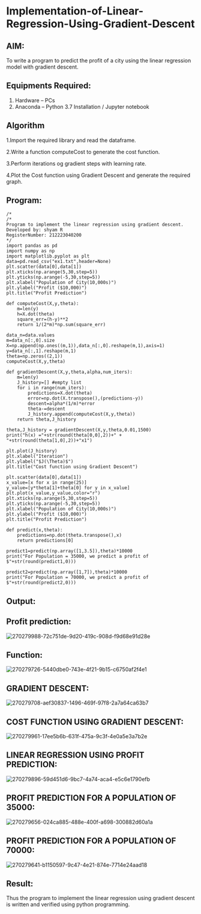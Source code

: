 # Implementation-of-Linear-Regression-Using-Gradient-Descent

## AIM:
To write a program to predict the profit of a city using the linear regression model with gradient descent.

## Equipments Required:
1. Hardware – PCs
2. Anaconda – Python 3.7 Installation / Jupyter notebook

## Algorithm
1.Import the required library and read the dataframe.

2.Write a function computeCost to generate the cost function.

3.Perform iterations og gradient steps with learning rate.

4.Plot the Cost function using Gradient Descent and generate the required graph.

## Program:
```
/*
/*
Program to implement the linear regression using gradient descent.
Developed by: shyam R
RegisterNumber: 212223040200
*/
import pandas as pd
import numpy as np
import matplotlib.pyplot as plt
data=pd.read_csv("ex1.txt",header=None)
plt.scatter(data[0],data[1])
plt.xticks(np.arange(5,30,step=5))
plt.yticks(np.arange(-5,30,step=5))
plt.xlabel("Population of City(10,000s)")
plt.ylabel("Profit ($10,000)")
plt.title("Profit Prediction")

def computeCost(X,y,theta):
    m=len(y) 
    h=X.dot(theta) 
    square_err=(h-y)**2
    return 1/(2*m)*np.sum(square_err) 

data_n=data.values
m=data_n[:,0].size
X=np.append(np.ones((m,1)),data_n[:,0].reshape(m,1),axis=1)
y=data_n[:,1].reshape(m,1)
theta=np.zeros((2,1))
computeCost(X,y,theta) 

def gradientDescent(X,y,theta,alpha,num_iters):
    m=len(y)
    J_history=[] #empty list
    for i in range(num_iters):
        predictions=X.dot(theta)
        error=np.dot(X.transpose(),(predictions-y))
        descent=alpha*(1/m)*error
        theta-=descent
        J_history.append(computeCost(X,y,theta))
    return theta,J_history

theta,J_history = gradientDescent(X,y,theta,0.01,1500)
print("h(x) ="+str(round(theta[0,0],2))+" + "+str(round(theta[1,0],2))+"x1")

plt.plot(J_history)
plt.xlabel("Iteration")
plt.ylabel("$J(\Theta)$")
plt.title("Cost function using Gradient Descent")

plt.scatter(data[0],data[1])
x_value=[x for x in range(25)]
y_value=[y*theta[1]+theta[0] for y in x_value]
plt.plot(x_value,y_value,color="r")
plt.xticks(np.arange(5,30,step=5))
plt.yticks(np.arange(-5,30,step=5))
plt.xlabel("Population of City(10,000s)")
plt.ylabel("Profit ($10,000)")
plt.title("Profit Prediction")

def predict(x,theta):
    predictions=np.dot(theta.transpose(),x)
    return predictions[0]

predict1=predict(np.array([1,3.5]),theta)*10000
print("For Population = 35000, we predict a profit of $"+str(round(predict1,0)))

predict2=predict(np.array([1,7]),theta)*10000
print("For Population = 70000, we predict a profit of $"+str(round(predict2,0)))
```
## Output:
## Profit prediction:
![270279988-72c751de-9d20-419c-908d-f9d68e91d28e](https://github.com/shivanshyam79/Implementation-of-Linear-Regression-Using-Gradient-Descent/assets/151513860/89a34aea-949b-412b-9be1-f979270984fe)
## Function:
![270279726-5440dbe0-743e-4f21-9b15-c6750af2f4e1](https://github.com/shivanshyam79/Implementation-of-Linear-Regression-Using-Gradient-Descent/assets/151513860/fa666e41-d9c0-4571-9ea7-08bb3e9864f5)
## GRADIENT DESCENT:
![270279708-aef30837-1496-469f-97f8-2a7a64ca63b7](https://github.com/shivanshyam79/Implementation-of-Linear-Regression-Using-Gradient-Descent/assets/151513860/44b34935-d28f-4f62-9d3b-6ff6f856d45c)
## COST FUNCTION USING GRADIENT DESCENT:
![270279961-17ee5b6b-631f-475a-9c3f-4e0a5e3a7b2e](https://github.com/shivanshyam79/Implementation-of-Linear-Regression-Using-Gradient-Descent/assets/151513860/b1883d89-4b2c-431d-ad12-09d6b7bf2fc5)
## LINEAR REGRESSION USING PROFIT PREDICTION:
![270279896-59d451d6-9bc7-4a74-aca4-e5c6e1790efb](https://github.com/shivanshyam79/Implementation-of-Linear-Regression-Using-Gradient-Descent/assets/151513860/0249e6ab-9b71-4479-8385-7847cb85f1d6)
## PROFIT PREDICTION FOR A POPULATION OF 35000:
![270279656-024ca885-488e-400f-a698-300882d60a1a](https://github.com/shivanshyam79/Implementation-of-Linear-Regression-Using-Gradient-Descent/assets/151513860/044960ae-a7ed-4b60-819a-f41cb3938a06)
## PROFIT PREDICTION FOR A POPULATION OF 70000:
![270279641-b1150597-9c47-4e21-874e-7714e24aad18](https://github.com/shivanshyam79/Implementation-of-Linear-Regression-Using-Gradient-Descent/assets/151513860/962b4c82-8a95-45fd-9ebc-7f5a69eb461f)








## Result:
Thus the program to implement the linear regression using gradient descent is written and verified using python programming.
